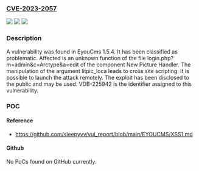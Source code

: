 ### [CVE-2023-2057](https://cve.mitre.org/cgi-bin/cvename.cgi?name=CVE-2023-2057)
![](https://img.shields.io/static/v1?label=Product&message=EyouCms&color=blue)
![](https://img.shields.io/static/v1?label=Version&message=%3D%201.5.4%20&color=brighgreen)
![](https://img.shields.io/static/v1?label=Vulnerability&message=CWE-79%20Cross%20Site%20Scripting&color=brighgreen)

### Description

A vulnerability was found in EyouCms 1.5.4. It has been classified as problematic. Affected is an unknown function of the file login.php?m=admin&c=Arctype&a=edit of the component New Picture Handler. The manipulation of the argument litpic_loca leads to cross site scripting. It is possible to launch the attack remotely. The exploit has been disclosed to the public and may be used. VDB-225942 is the identifier assigned to this vulnerability.

### POC

#### Reference
- https://github.com/sleepyvv/vul_report/blob/main/EYOUCMS/XSS1.md

#### Github
No PoCs found on GitHub currently.

